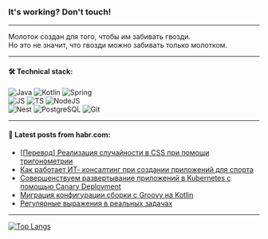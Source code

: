 ### It's working? Don't touch!

---
Молоток создан для того, чтобы им забивать гвозди. <br>
Но это не значит, что гвозди можно забивать только молотком.

---

#### 🛠️ Technical stack:

![Java](https://img.shields.io/badge/Java-informational?logo=Oracle&style=flat&logoColor=white&color=FF4500)
![Kotlin](https://img.shields.io/badge/Kotlin-informational?logo=Kotlin&style=flat&logoColor=white&color=774D97)
![Spring](https://img.shields.io/badge/SpringBoot-informational?logo=SpringBoot&style=flat&logoColor=white&color=6DB33F) <br>
![JS](https://img.shields.io/badge/JS-informational?logo=javaScript&style=flat&logoColor=black&color=F7Df1E)
![TS](https://img.shields.io/badge/TypeScript-informational?logo=typeScript&style=flat&logoColor=black&color=0667A8)
![NodeJS](https://img.shields.io/badge/NodeJS-informational?logo=node.js&style=flat&logoColor=white&color=70A760) <br>
![Nest](https://img.shields.io/badge/NestJS-informational?logo=NestJS&style=flat&logoColor=white&color=E0234E)
![PostgreSQL](https://img.shields.io/badge/PostgreSQL-informational?logo=PostgreSQL&style=flat&logoColor=white&color=DAA520)
![Git](https://img.shields.io/badge/Git-informational?logo=git&style=flat&logoColor=white&color=778899)

___

#### 💬 Latest posts from habr.com:

<!-- BLOG-POST-LIST:START -->
- [[Перевод] Реализация случайности в CSS при помощи тригонометрии](https://habr.com/ru/companies/qiwi/articles/765596/?utm_source=habrahabr&utm_medium=rss&utm_campaign=765596)
- [Как работает ИТ- консалтинг при создании приложений для спорта](https://habr.com/ru/articles/765576/?utm_source=habrahabr&utm_medium=rss&utm_campaign=765576)
- [Совершенствуем развертывание приложений в Kubernetes с помощью Canary Deployment](https://habr.com/ru/companies/otus/articles/765560/?utm_source=habrahabr&utm_medium=rss&utm_campaign=765560)
- [Миграция конфигурации сборки с Groovy на Kotlin](https://habr.com/ru/companies/ppr/articles/765544/?utm_source=habrahabr&utm_medium=rss&utm_campaign=765544)
- [Регулярные выражения в реальных задачах](https://habr.com/ru/companies/rosbank/articles/765538/?utm_source=habrahabr&utm_medium=rss&utm_campaign=765538)
<!-- BLOG-POST-LIST:END -->

---
[![Top Langs](https://github-readme-stats-git-master-advtsetting-gmailcom.vercel.app/api/top-langs/?username=zloylis&langs_count=10&hide_title=false&title_color=e6edf3&size_weight=0.5&count_weight=0.5&layout=compact&hide_border=true&theme=dracula)](https://github.com/zloylis)

<!-- ![GitHub stats](https://github-readme-stats-git-master-advtsetting-gmailcom.vercel.app/api?username=zloylis&show_icons=true&hide_border=true&theme=dracula&hide_title=true&include_all_commits=true&count_private=true&hide=contribs&hide_rank=true) -->
